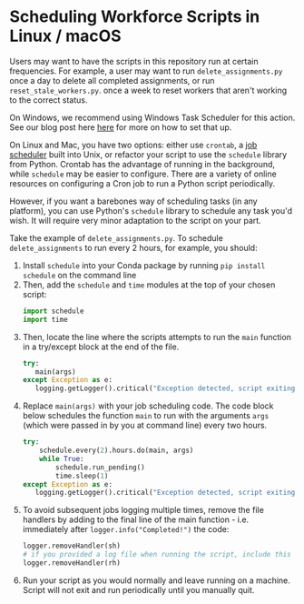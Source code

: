 # Scheduling Workforce Scripts in Linux / macOS

Users may want to have the scripts in this repository run at certain frequencies. For example, a user may want to 
run `delete_assignments.py` once a day to delete all completed assignments, or run `reset_stale_workers.py`. once a
week to reset workers that aren't working to the correct status.

On Windows, we recommend using Windows Task Scheduler for this action. See our blog post here [here](https://community.esri.com/groups/workforce-for-arcgis/blog/2020/05/14/schedule-tasks-for-workforce)
for more on how to set that up.

On Linux and Mac, you have two options: either use `crontab`, a [job scheduler](http://man7.org/linux/man-pages/man5/crontab.5.html) 
built into Unix, or refactor your script to use the `schedule` library from Python. Crontab has the advantage of running
in the background, while `schedule` may be easier to configure. There are a variety of online resources on configuring
a Cron job to run a Python script periodically.

However, if you want a barebones way of scheduling tasks (in any platform), you can use Python's
`schedule` library to schedule any task you'd wish. It will require very minor adaptation to the script on your part.

Take the example of `delete_assignments.py`. To schedule `delete_assignments` to run every 2 hours, for example,
you should:

1. Install `schedule` into your Conda package by running `pip install schedule` on the command line
2. Then, add the `schedule` and `time` modules at the top of your chosen script:
    ```python
    import schedule
    import time
    ```
3. Then, locate the line where the scripts attempts to run the `main` function in a try/except block at the end of the
file. 
    ```python
    try:
       main(args)
    except Exception as e:
       logging.getLogger().critical("Exception detected, script exiting")
    ```
4. Replace `main(args)` with your job scheduling code. The code block below schedules the function `main` to run with
the arguments `args` (which were passed in by you at command line) every two hours.
    ```python
    try:
        schedule.every(2).hours.do(main, args)
        while True:
            schedule.run_pending()
            time.sleep(1)
    except Exception as e:
       logging.getLogger().critical("Exception detected, script exiting")
    ```
5. To avoid subsequent jobs logging multiple times, remove the file handlers by adding to the final line of the main
function - i.e. immediately after `logger.info("Completed!")` the code:
    ```python
    logger.removeHandler(sh)
    # if you provided a log file when running the script, include this next line as well
    logger.removeHandler(rh)
    ```
6. Run your script as you would normally and leave running on a machine. Script will not exit and run periodically until
you manually quit.    